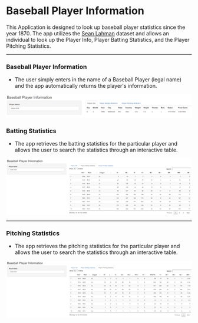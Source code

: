 # Baseball Player Information

This Application is designed to  look up baseball player statistics since the year 1870. The app utilizes the [Sean Lahman](http://www.seanlahman.com/baseball-archive/statistics/) dataset and allows an individual to look up the Player Info, Player Batting Statistics, and the Player Pitching Statistics. 

---

### Baseball Player Information

+ The user simply enters in the name of a Baseball Player (legal name) and the app automatically returns the player's information. 

![](./www/baseball_player_information.png)

### Batting Statistics

+ The app retrieves the batting statistics for the particular player and allows the user to search the statistics through an interactive table. 

![](./www/baseball_player_batting_statistics.png)

---

### Pitching Statistics

+ The app retrieves the pitching statistics for the particular player and allows the user to search the statistics through an interactive table. 

![](./www/baseball_player_pitching_statistics.png)